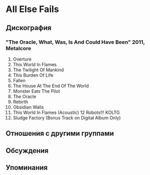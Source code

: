 # All Else Fails



## Дискография

### "The Oracle, What, Was, Is And Could Have Been" 2011, Metalcore

1. Overture
2. This World In Flames
3. The Twilight Of Mankind
4. This Burden Of Life
5. Fallen
6. The House At The End Of The World
7.  Monster Eats The Pilot
8. The Oracle
9. Rebirth
10. Obsidian Walls
11. This World In Flames (Acoustic)
12 Robots!!! KOLTG
13. Sludge Factory (Bonus Track on Digital Album Only)


## Отношения с другими группами


## Обсуждения


## Упоминания

